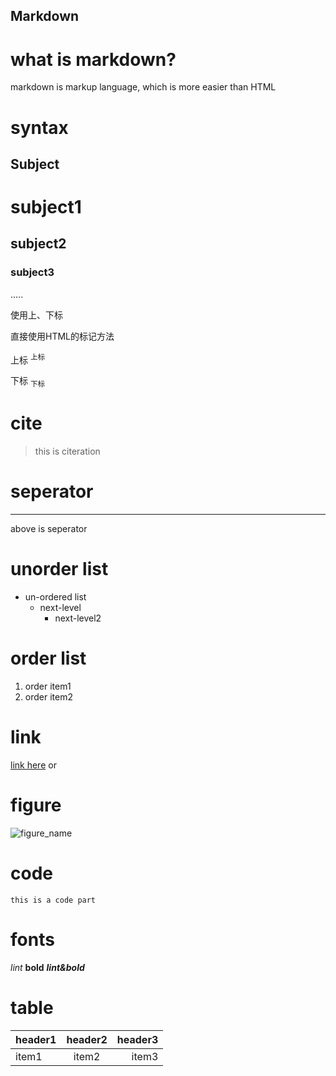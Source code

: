 Markdown
---

# what is markdown?
  markdown is markup language, which is more easier than HTML

# syntax
## Subject
# subject1
## subject2
### subject3
.....



使用上、下标

直接使用HTML的标记方法

上标 <sup>上标</sup>

下标 <sub>下标</sub>

# cite
> this is citeration


# seperator

---
above is seperator

# unorder list
* un-ordered list
  + next-level
    - next-level2

# order list
1. order item1
2. order item2

# link
[link here](website)
or
<website>

# figure
![figure_name](figure_addr)

# code
```
this is a code part
```

# fonts
*lint*
**bold**
***lint&bold***

# table
| header1   | header2    | header3   |
| :-------- | :--------: | --------: |
| item1     | item2      | item3     |
